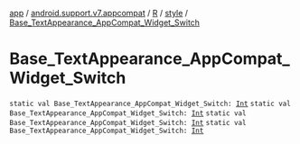 [app](../../../index.md) / [android.support.v7.appcompat](../../index.md) / [R](../index.md) / [style](index.md) / [Base_TextAppearance_AppCompat_Widget_Switch](.)

# Base_TextAppearance_AppCompat_Widget_Switch

`static val Base_TextAppearance_AppCompat_Widget_Switch: `[`Int`](https://kotlinlang.org/api/latest/jvm/stdlib/kotlin/-int/index.html)
`static val Base_TextAppearance_AppCompat_Widget_Switch: `[`Int`](https://kotlinlang.org/api/latest/jvm/stdlib/kotlin/-int/index.html)
`static val Base_TextAppearance_AppCompat_Widget_Switch: `[`Int`](https://kotlinlang.org/api/latest/jvm/stdlib/kotlin/-int/index.html)
`static val Base_TextAppearance_AppCompat_Widget_Switch: `[`Int`](https://kotlinlang.org/api/latest/jvm/stdlib/kotlin/-int/index.html)